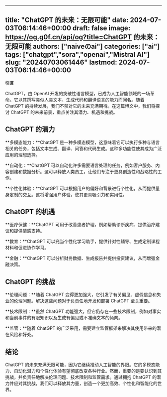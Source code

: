 
---
title: "ChatGPT 的未来：无限可能"
date: 2024-07-03T06:14:46+00:00
draft: false
image: https://og.g0f.cn/api/og?title=ChatGPT 的未来：无限可能
authors: ["naiveのai"]
categories: ["ai"]
tags: ["chatgpt","sora","openai","Mistral AI"]
slug: "20240703061446"
lastmod: 2024-07-03T06:14:46+00:00
---
**引言**

ChatGPT，由 OpenAI 开发的突破性语言模型，已成为人工智能领域的一场革命。它以其撰写类似人类文本、生成代码和翻译语言的能力而闻名。随着 ChatGPT 的持续发展，我们不禁对它的未来充满期待。在这篇博文中，我们将探讨 ChatGPT 的未来前景，重点关注其潜力、机遇和挑战。

## ChatGPT 的潜力

**多模态能力：**ChatGPT 是一种多模态模型，这意味着它可以执行多种与语言相关的任务，包括文本生成、翻译、问答和代码生成。这种多功能性使其成为广泛应用的理想选择。

**自动化：**ChatGPT 可以自动化许多需要语言处理的任务，例如客户服务、内容创建和数据分析。这可以释放人类员工，让他们专注于更具创造性和战略性的工作。

**个性化体验：**ChatGPT 可以根据用户的偏好和背景进行个性化，从而提供量身定制的交互。这将增强用户体验，使其更具吸引力和实用性。

## ChatGPT 的机遇

**医疗保健：**ChatGPT 可用于改善患者护理，例如帮助诊断疾病、提供治疗建议和提供情感支持。

**教育：**ChatGPT 可以充当个性化学习助手，提供针对性辅导、生成定制课程材料和促进协作学习。

**金融：**ChatGPT 可以分析财务数据、生成报告并提供投资建议，从而增强金融决策。

## ChatGPT 的挑战

**伦理问题：**随着 ChatGPT 变得更加强大，它引发了有关偏见、虚假信息和失业的伦理问题。解决这些问题对于负责任地开发和部署 ChatGPT 至关重要。

**技术限制：**虽然 ChatGPT 功能强大，但它仍存在一些技术限制，例如对事实和当前事件的有限知识以及生成有偏见或不准确文本的倾向。

**监管：**随着 ChatGPT 的广泛采用，需要建立监管框架来解决其使用带来的潜在风险和好处。

## 结论

ChatGPT 的未来充满无限可能，因为它继续推动人工智能的界限。它的多模态能力、自动化潜力和个性化体验有望彻底改变各种行业。然而，重要的是要认识到其挑战，并负责任地解决伦理问题、技术限制和监管需求。通过拥抱 ChatGPT 的潜力并应对其挑战，我们可以释放其力量，创造一个更加高效、个性化和智能化的世界。